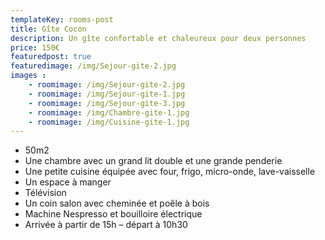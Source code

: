 ```yaml
---
templateKey: rooms-post
title: Gîte Cocon
description: Un gîte confortable et chaleureux pour deux personnes
price: 150€
featuredpost: true
featuredimage: /img/Sejour-gite-2.jpg
images :
    - roomimage: /img/Sejour-gite-2.jpg
    - roomimage: /img/Sejour-gite-1.jpg
    - roomimage: /img/Sejour-gite-3.jpg
    - roomimage: /img/Chambre-gite-1.jpg
    - roomimage: /img/Cuisine-gite-1.jpg
---
```


* 50m2
* Une chambre avec un grand lit double et une grande penderie
* Une petite cuisine équipée avec four, frigo, micro-onde, lave-vaisselle
* Un espace à manger
* Télévision
* Un coin salon avec cheminée et poêle à bois
* Machine Nespresso et bouilloire électrique
* Arrivée à partir de 15h – départ à 10h30